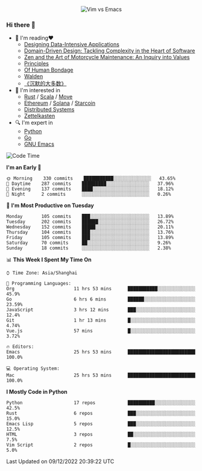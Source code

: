 <p align="center">
    <img src="https://gist.githubusercontent.com/coldnight/e696baffb094e71c96cb302118878eae/raw/40ea5053a6f66cc65f90f437e4173497da225958/banner.gif" alt="Vim vs Emacs" />
</p>

### Hi there 👋

- 📖 I'm reading❤️
    + [Designing Data-Intensive Applications](https://www.oreilly.com/library/view/designing-data-intensive-applications/9781491903063/)
    + [Domain-Driven Design: Tackling Complexity in the Heart of Software](https://www.dddcommunity.org/book/evans_2003/)
    + [Zen and the Art of Motorcycle Maintenance: An Inquiry into Values](https://en.wikipedia.org/wiki/Zen_and_the_Art_of_Motorcycle_Maintenance)
    + [Principles](https://www.principles.com/)
    + [Of Human Bondage](https://en.wikipedia.org/wiki/Of_Human_Bondage)
    + [Walden](https://en.wikipedia.org/wiki/Walden)
    + [《沉默的大多数》](https://en.wikipedia.org/wiki/Silent_majority)
- 🌱 I'm interested in
    + [Rust](https://www.rust-lang.org/) / [Scala](https://www.scala-lang.org/) / [Move](https://github.com/move-language/move/)
    + [Ethereum](https://ethereum.org/en/) / [Solana](https://solana.com/) / [Starcoin](https://github.com/starcoinorg/starcoin)
	+ [Distributed Systems](https://www.linuxzen.com/notes/topics/20200320174417_%E5%88%86%E5%B8%83%E5%BC%8F/)
	+ [Zettelkasten](https://www.linuxzen.com/notes/notes/20220120080920-slip_box/)
- 🔍 I'm expert in
    + [Python](https://www.python.org/)
    + [Go](https://go.dev/)
    + [GNU Emacs](https://www.gnu.org/software/emacs/)

<!--START_SECTION:waka-->
![Code Time](http://img.shields.io/badge/Code%20Time-1%2C785%20hrs%2028%20mins-blue)

**I'm an Early 🐤** 

```text
🌞 Morning    330 commits    ███████████░░░░░░░░░░░░░░   43.65% 
🌆 Daytime    287 commits    █████████░░░░░░░░░░░░░░░░   37.96% 
🌃 Evening    137 commits    ████░░░░░░░░░░░░░░░░░░░░░   18.12% 
🌙 Night      2 commits      ░░░░░░░░░░░░░░░░░░░░░░░░░   0.26%

```
📅 **I'm Most Productive on Tuesday** 

```text
Monday       105 commits    ███░░░░░░░░░░░░░░░░░░░░░░   13.89% 
Tuesday      202 commits    ██████░░░░░░░░░░░░░░░░░░░   26.72% 
Wednesday    152 commits    █████░░░░░░░░░░░░░░░░░░░░   20.11% 
Thursday     104 commits    ███░░░░░░░░░░░░░░░░░░░░░░   13.76% 
Friday       105 commits    ███░░░░░░░░░░░░░░░░░░░░░░   13.89% 
Saturday     70 commits     ██░░░░░░░░░░░░░░░░░░░░░░░   9.26% 
Sunday       18 commits     ░░░░░░░░░░░░░░░░░░░░░░░░░   2.38%

```


📊 **This Week I Spent My Time On** 

```text
⌚︎ Time Zone: Asia/Shanghai

💬 Programming Languages: 
Org                      11 hrs 53 mins      ███████████░░░░░░░░░░░░░░   45.9% 
Go                       6 hrs 6 mins        ██████░░░░░░░░░░░░░░░░░░░   23.59% 
JavaScript               3 hrs 12 mins       ███░░░░░░░░░░░░░░░░░░░░░░   12.4% 
Git                      1 hr 13 mins        █░░░░░░░░░░░░░░░░░░░░░░░░   4.74% 
Vue.js                   57 mins             █░░░░░░░░░░░░░░░░░░░░░░░░   3.72%

🔥 Editors: 
Emacs                    25 hrs 53 mins      █████████████████████████   100.0%

💻 Operating System: 
Mac                      25 hrs 53 mins      █████████████████████████   100.0%

```

**I Mostly Code in Python** 

```text
Python                   17 repos            ██████████░░░░░░░░░░░░░░░   42.5% 
Rust                     6 repos             ███░░░░░░░░░░░░░░░░░░░░░░   15.0% 
Emacs Lisp               5 repos             ███░░░░░░░░░░░░░░░░░░░░░░   12.5% 
HTML                     3 repos             ██░░░░░░░░░░░░░░░░░░░░░░░   7.5% 
Vim Script               2 repos             █░░░░░░░░░░░░░░░░░░░░░░░░   5.0%

```



 Last Updated on 09/12/2022 20:39:22 UTC
<!--END_SECTION:waka-->
